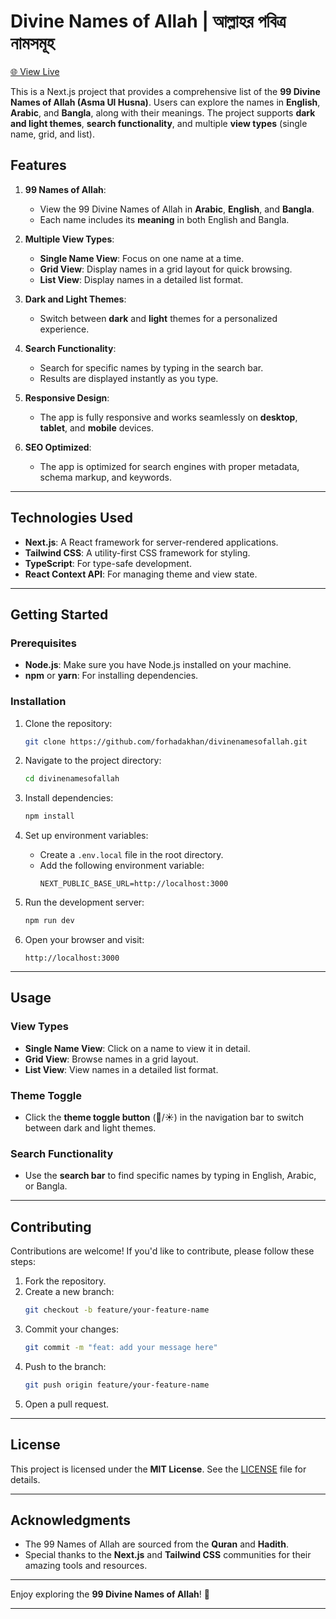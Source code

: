 # Divine Names of Allah | আল্লাহর পবিত্র নামসমূহ

[🌐 View Live](https://divinenamesofallah.web.app/)

This is a Next.js project that provides a comprehensive list of the **99 Divine Names of Allah (Asma Ul Husna)**. Users can explore the names in **English**, **Arabic**, and **Bangla**, along with their meanings. The project supports **dark and light themes**, **search functionality**, and multiple **view types** (single name, grid, and list).

## Features

1. **99 Names of Allah**:

    - View the 99 Divine Names of Allah in **Arabic**, **English**, and **Bangla**.
    - Each name includes its **meaning** in both English and Bangla.

2. **Multiple View Types**:

    - **Single Name View**: Focus on one name at a time.
    - **Grid View**: Display names in a grid layout for quick browsing.
    - **List View**: Display names in a detailed list format.

3. **Dark and Light Themes**:

    - Switch between **dark** and **light** themes for a personalized experience.

4. **Search Functionality**:

    - Search for specific names by typing in the search bar.
    - Results are displayed instantly as you type.

5. **Responsive Design**:

    - The app is fully responsive and works seamlessly on **desktop**, **tablet**, and **mobile** devices.

6. **SEO Optimized**:
    - The app is optimized for search engines with proper metadata, schema markup, and keywords.

---

## Technologies Used

-   **Next.js**: A React framework for server-rendered applications.
-   **Tailwind CSS**: A utility-first CSS framework for styling.
-   **TypeScript**: For type-safe development.
-   **React Context API**: For managing theme and view state.

---

## Getting Started

### Prerequisites

-   **Node.js**: Make sure you have Node.js installed on your machine.
-   **npm** or **yarn**: For installing dependencies.

### Installation

1. Clone the repository:

    ```bash
    git clone https://github.com/forhadakhan/divinenamesofallah.git
    ```

2. Navigate to the project directory:

    ```bash
    cd divinenamesofallah
    ```

3. Install dependencies:

    ```bash
    npm install
    ```

4. Set up environment variables:

    - Create a `.env.local` file in the root directory.
    - Add the following environment variable:
        ```env
        NEXT_PUBLIC_BASE_URL=http://localhost:3000
        ```

5. Run the development server:

    ```bash
    npm run dev
    ```

6. Open your browser and visit:
    ```
    http://localhost:3000
    ```

---

## Usage

### View Types

-   **Single Name View**: Click on a name to view it in detail.
-   **Grid View**: Browse names in a grid layout.
-   **List View**: View names in a detailed list format.

### Theme Toggle

-   Click the **theme toggle button** (🌙/☀️) in the navigation bar to switch between dark and light themes.

### Search Functionality

-   Use the **search bar** to find specific names by typing in English, Arabic, or Bangla.

---

## Contributing

Contributions are welcome! If you'd like to contribute, please follow these steps:

1. Fork the repository.
2. Create a new branch:
    ```bash
    git checkout -b feature/your-feature-name
    ```
3. Commit your changes:
    ```bash
    git commit -m "feat: add your message here"
    ```
4. Push to the branch:
    ```bash
    git push origin feature/your-feature-name
    ```
5. Open a pull request.

---

## License

This project is licensed under the **MIT License**. See the [LICENSE](LICENSE) file for details.

---

## Acknowledgments

-   The 99 Names of Allah are sourced from the **Quran** and **Hadith**.
-   Special thanks to the **Next.js** and **Tailwind CSS** communities for their amazing tools and resources.

---

Enjoy exploring the **99 Divine Names of Allah**! 🌟

---
